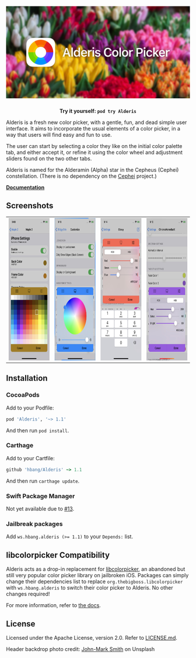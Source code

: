 # ![Alderis Color Picker](screenshots/logo.jpg)

**<center>Try it yourself: `pod try Alderis`</center>**

Alderis is a fresh new color picker, with a gentle, fun, and dead simple user interface. It aims to incorporate the usual elements of a color picker, in a way that users will find easy and fun to use.

The user can start by selecting a color they like on the initial color palette tab, and either accept it, or refine it using the color wheel and adjustment sliders found on the two other tabs.

Alderis is named for the Alderamin (Alpha) star in the Cepheus (Cephei) constellation. (There is no dependency on the [Cephei](https://hbang.github.io/libcephei/) project.)

**[Documentation](https://hbang.github.io/Alderis/)**

## Screenshots

<table align="center">
<tr>
<td><a href="screenshots/alderis-1.jpg"><img src="screenshots/alderis-1.jpg" width="180" height="390"></a></td>
<td><a href="screenshots/alderis-2.jpg"><img src="screenshots/alderis-2.jpg" width="180" height="390"></a></td>
<td><a href="screenshots/alderis-3.jpg"><img src="screenshots/alderis-3.jpg" width="180" height="390"></a></td>
<td><a href="screenshots/alderis-4.jpg"><img src="screenshots/alderis-4.jpg" width="180" height="390"></a></td>
</tr>
</table>

## Installation

### CocoaPods
Add to your Podfile:

```ruby
pod 'Alderis', '~> 1.1'
```

And then run `pod install`.

### Carthage
Add to your Cartfile:

```ruby
github 'hbang/Alderis' ~> 1.1
```

And then run `carthage update`.

### Swift Package Manager
Not yet available due to [#13](https://github.com/hbang/Alderis/issues/13).

### Jailbreak packages
Add `ws.hbang.alderis (>= 1.1)` to your `Depends:` list.

## libcolorpicker Compatibility
Alderis acts as a drop-in replacement for [libcolorpicker](https://github.com/atomikpanda/libcolorpicker), an abandoned but still very popular color picker library on jailbroken iOS. Packages can simply change their dependencies list to replace `org.thebigboss.libcolorpicker` with `ws.hbang.alderis` to switch their color picker to Alderis. No other changes required!

For more information, refer to [the docs](https://hbang.github.io/Alderis/preference-bundles.html).

## License
Licensed under the Apache License, version 2.0. Refer to [LICENSE.md](https://github.com/hbang/Alderis/blob/master/LICENSE.md).

Header backdrop photo credit: [John-Mark Smith](https://unsplash.com/@mrrrk_smith) on Unsplash
